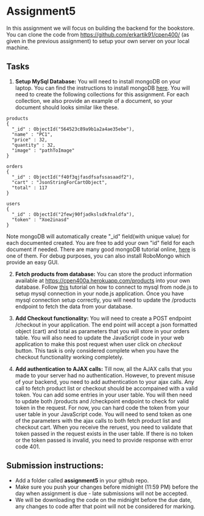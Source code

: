 # Assignment5

In this assignment we will focus on building the backend for the bookstore. You can clone the code from https://github.com/erkartik91/cpen400/ (as given in the previous assignment) to setup your own server on your local machine.

## Tasks
1. **Setup MySql Database:** You will need to install mongoDB on your laptop. You can find the instructions to install mongoDB [here](https://docs.mongodb.org/manual/installation/). You will need to create the following collections for this assignment. For each collection, we also provide an example of a document, so your document should looks similar like these.
  ```
  products
  {
    "_id" : ObjectId("564523c89a9b1a2a4ae35ebe"),
    "name" : "PC1",
    "price" : 32,
    "quantity" : 32,
    "image" : "pathToImage"
  }
  
  orders
  {
    "_id" : ObjectId("f40f3qjfasdfsafssasaadf2"),
    "cart" : "JsonStringForCartObject",
    "total" : 117
  }
  
  users
  {
    "_id" : ObjectId("2fewj90fjadkslsdkfnaldfa"),
    "token" : "Xoe2inasd"
  }
  
  ```
  
  Note mongoDB will automatically create "_id" field(with unique value) for each documented created. You are free to add your own "id" field for each document if needed. There are many good mongoDB tutorial online, [here](https://docs.mongodb.org/manual/core/crud-introduction/) is one of them. For debug purposes, you can also install RoboMongo which provide an easy GUI.

2. **Fetch products from database:** You can store the product information available at https://cpen400a.herokuapp.com/products into your own database. Follow [this](https://codeforgeek.com/2015/01/nodejs-mysql-tutorial) tutorial on how to connect to mysql from node.js to setup mysql connection in your node.js application. Once you have mysql connection setup correctly, you will need to update the /products endpoint to fetch the data from your database.

3. **Add Checkout functionality:** You will need to create a POST endpoint /checkout in your application. The end point will accept a json formatted object (cart) and total as parameters that you will store in your orders table. You will also need to update the JavaScript code in your web application to make this post request when user click on *checkout* button. This task is only considered complete when you have the checkout functionality working completely.

4. **Add authentication to AJAX calls:** Till now, all the AJAX calls that you made to your server had no authentication. However, to prevent misuse of your backend, you need to add authentication to your ajax calls. Any call to fetch product list or checkout should be accompained with a valid token. You can add some entries in your user table. You will then need to update both /products and /checkpoint endpoint to check for valid token in the request. For now, you can hard code the token from your user table in your JavaScript code. You will need to send token as one of the parameters with the ajax calls to both fetch product list and checkout cart. When you receive the reruest, you need to validate that token passed in the request exists in the user table. If there is no token or the token passed is invalid, you need to provide response with error code 401.


## Submission instructions:

* Add a folder called **assignment5** in your github repo.
* Make sure you push your changes before midnight (11:59 PM) before the day when assignment is due - late submissions will not be accepted.
* We will be downloading the code on the midnight before the due date, any changes to code after that point will not be considered for marking.

